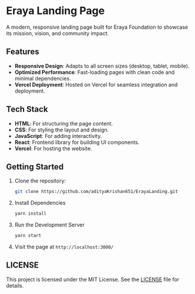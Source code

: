 # Eraya Landing Page

A modern, responsive landing page built for Eraya Foundation to showcase its mission, vision, and community impact.

## Features

- **Responsive Design**: Adapts to all screen sizes (desktop, tablet, mobile).
- **Optimized Performance**: Fast-loading pages with clean code and minimal dependencies.
- **Vercel Deployment**: Hosted on Vercel for seamless integration and deployment.

## Tech Stack

- **HTML**: For structuring the page content.
- **CSS**: For styling the layout and design.
- **JavaScript**: For adding interactivity.
- **React**: Frontend library for building UI components.
- **Vercel**: For hosting the website.

## Getting Started

1. Clone the repository:
   ```bash
   git clone https://github.com/adityaKrishan651/ErayaLanding.git
   ```
2. Install Dependencies
   ```bash
   yarn install
   ```
3. Run the Development Server
   ```bash
   yarn start
   ```
4. Visit the page at ```http://localhost:3000/```

## LICENSE
This project is licensed under the MIT License. See the [LICENSE](./LICENSE) file for details.
